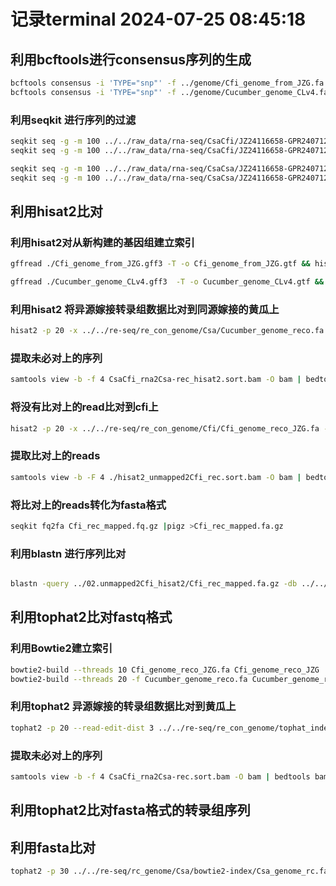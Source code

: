 <!--
 * @Author: albertxin albert_xin@qq.com
 * @Date: 2024-07-25 08:45:13
 * @LastEditors: albertxin albert_xin@qq.com
 * @LastEditTime: 2024-07-30 10:31:04
 * @FilePath: /shixinblog/blog/2024-07-25-记录terminal.md
 * Copyright (c) albertxin by albert_xin@qq.com, All Rights Reserved. 
-->

# 记录terminal 2024-07-25 08:45:18

## 利用bcftools进行consensus序列的生成

```bash
bcftools consensus -i 'TYPE="snp"' -f ../genome/Cfi_genome_from_JZG.fa Cfi_reseq.vcf.gz -o Cfi_genome_reco_JZG.fa &> bcftools_consensus_snp.log
bcftools consensus -i 'TYPE="snp"' -f ../genome/Cucumber_genome_CLv4.fa Csa_reseq.vcf.gz -o Cucumber_genome_reco.fa &> bcftools_consensus_snp.log
```

### 利用seqkit 进行序列的过滤

```bash
seqkit seq -g -m 100 ../../raw_data/rna-seq/CsaCfi/JZ24116658-GPR240712-10MGI-CsaCfi_combined_R1.fastq.gz |pigz -p 20 > ./CsaCfi_rnaseq_R1.fq.gz
seqkit seq -g -m 100 ../../raw_data/rna-seq/CsaCfi/JZ24116658-GPR240712-10MGI-CsaCfi_combined_R2.fastq.gz |pigz -p 20 > ./CsaCfi_rnaseq_R2.fq.gz

seqkit seq -g -m 100 ../../raw_data/rna-seq/CsaCsa/JZ24116658-GPR240712-10MGI-CsaCsa_combined_R1.fastq.gz |pigz >CsaCsa_rnaseq_R1.fq.gz
seqkit seq -g -m 100 ../../raw_data/rna-seq/CsaCsa/JZ24116658-GPR240712-10MGI-CsaCsa_combined_R2.fastq.gz |pigz >CsaCsa_rnaseq_R2.fq.gz
```


## 利用hisat2比对
### 利用hisat2对从新构建的基因组建立索引

```bash
gffread ./Cfi_genome_from_JZG.gff3 -T -o Cfi_genome_from_JZG.gtf && hisat2_extract_exons.py  Cfi_genome_from_JZG.gtf>  ./Cfi_genome_reco_JZG.exon && hisat2_extract_splice_sites.py  Cfi_genome_from_JZG.gtf >  ./Cfi_genome_reco_JZG.ss && hisat2-build -p 20 --ss ./Cfi_genome_reco_JZG.ss --exon ./Cfi_genome_reco_JZG.exon  ./Cfi_genome_reco_JZG.fa Cfi_genome_reco_JZG.fa  &> hisat2-build.log && samtools faidx Cfi_genome_reco_JZG.fa

gffread ./Cucumber_genome_CLv4.gff3  -T -o Cucumber_genome_CLv4.gtf && hisat2_extract_exons.py  Cucumber_genome_CLv4.gtf >  ./Cucumber_genome_reco.exon && hisat2_extract_splice_sites.py  Cucumber_genome_CLv4.gtf >  ./Cucumber_genome_reco.ss && hisat2-build -p 20 --ss ./Cucumber_genome_reco.ss --exon ./Cucumber_genome_reco.exon  ./Cucumber_genome_reco.fa Cucumber_genome_reco.fa samtools faidx Cucumber_genome_reco.fa &> hisat2-build.log && samtools faidx Cucumber_genome_reco.fa
```



### 利用hisat2 将异源嫁接转录组数据比对到同源嫁接的黄瓜上

```bash
hisat2 -p 20 -x ../../re-seq/re_con_genome/Csa/Cucumber_genome_reco.fa -1 ../../rna-seq/02.fastqfilter/CsaCfi_rnaseq_R1.fq.gz -2 ../../rna-seq/02.fastqfilter/CsaCfi_rnaseq_R2.fq.gz | samtools sort -O bam -@ 5 -o CsaCfi_rna2Csa-rec_hisat2.sort.bam

```

### 提取未必对上的序列

```bash
samtools view -b -f 4 CsaCfi_rna2Csa-rec_hisat2.sort.bam -O bam | bedtools bamtofastq -i - -fq CsaCfi_rna2Csa-rec_hisat2_fq_unmapped.fq

```

### 将没有比对上的read比对到cfi上

```bash
hisat2 -p 20 -x ../../re-seq/re_con_genome/Cfi/Cfi_genome_reco_JZG.fa -U ../01.Csacfi2Csa_rcg_hisat2/CsaCfi_rna2Csa-rec_hisat2_fq_unmapped.fq.gz  | samtools sort -O bam -@ 5 -o hisat2_unmapped2Cfi_rec.sort.bam
```

### 提取比对上的reads

```bash
samtools view -b -F 4 ./hisat2_unmapped2Cfi_rec.sort.bam -O bam | bedtools bamtofastq -i - -fq /dev/stdout |pigz > Cfi_rec_mapped.fq.gz
```
### 将比对上的reads转化为fasta格式


```bash
seqkit fq2fa Cfi_rec_mapped.fq.gz |pigz >Cfi_rec_mapped.fa.gz
```
### 利用blastn 进行序列比对

```bash

blastn -query ../02.unmapped2Cfi_hisat2/Cfi_rec_mapped.fa.gz -db ../../rna-seq/03.blastndb/Csa/CsaCsa_rnaseq -out Cfi_rec_mapped2csacsa_rnaseq.blastn.out -outfmt 6 -num_threads 20
```


## 利用tophat2比对fastq格式

### 利用Bowtie2建立索引

```bash
bowtie2-build --threads 10 Cfi_genome_reco_JZG.fa Cfi_genome_reco_JZG
bowtie2-build --threads 20 -f Cucumber_genome_reco.fa Cucumber_genome_reco
```
### 利用tophat2 异源嫁接的转录组数据比对到黄瓜上

```bash
tophat2 -p 20 --read-edit-dist 3 ../../re-seq/re_con_genome/tophat_index/Csa/Cucumber_genome_reco  ../../rna-seq/02.fastqfilter/CsaCfi_rnaseq_R1.fq.gz ../../rna-seq/02.fastqfilter/CsaCfi_rnaseq_R2.fq.gz |samtools sort -O bam -@ 10 -o CsaCfi_rna2Csa-rec.sort.bam

```


### 提取未必对上的序列

```bash
samtools view -b -f 4 CsaCfi_rna2Csa-rec.sort.bam -O bam | bedtools bamtofastq -i - -fq CsaCfi_rna2Csa-rec_unmapped_R1.fq -fq2 CsaCfi_rna2Csa-rec_unmapped_R2.fq

```

## 利用tophat2比对fasta格式的转录组序列


## 利用fasta比对
```bash
tophat2 -p 30 ../../re-seq/rc_genome/Csa/bowtie2-index/Csa_genome_rc.fa ../../rna-seq/02.fastqfilter/CsaCfi_rnaseq_R1.fq.gz ../../rna-seq/02.fastqfilter/CsaCfi_rnaseq_R2.fq.gz
```
